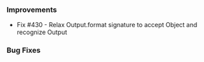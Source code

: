 ### Improvements

- Fix #430 - Relax Output.format signature to accept Object and recognize Output

### Bug Fixes
